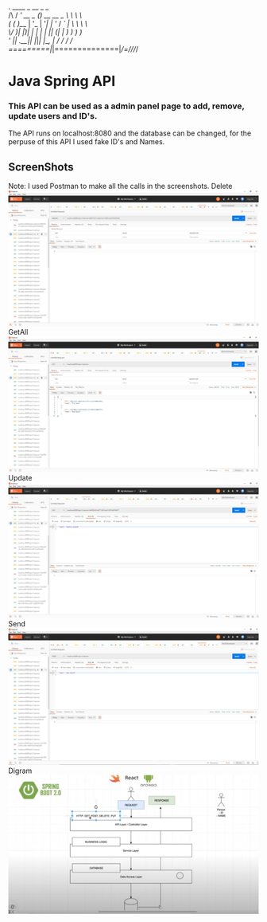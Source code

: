  .   ____          _            __ _ _  
 /\\ / ___'_ __ _ _(_)_ __  __ _ \ \ \ \  
( ( )\___ | '_ | '_| | '_ \/ _` | \ \ \ \  
 \\/  ___)| |_)| | | | | || (_| |  ) ) ) )  
  '  |____| .__|_| |_|_| |_\__, | / / / /  
 =========|_|==============|___/=/_/_/_/  
  
# Java Spring API
### This API can be used as a admin panel page to add, remove, update users and ID's. 
The API runs on localhost:8080 and the database can be changed, for the perpuse
of this API I used fake ID's and Names.

## ScreenShots
Note: I used Postman to make all the calls in the screenshots.
Delete
![](https://github.com/Aldarraji/JavaSpringAPI/blob/master/Screenshots/Delete.JPG)
GetAll
![](https://github.com/Aldarraji/JavaSpringAPI/blob/master/Screenshots/Get%20All.JPG)
Update
![](https://github.com/Aldarraji/JavaSpringAPI/blob/master/Screenshots/Update.JPG)
Send
![](https://github.com/Aldarraji/JavaSpringAPI/blob/master/Screenshots/send.JPG)
Digram
![](https://github.com/Aldarraji/JavaSpringAPI/blob/master/Screenshots/digram.JPG)
